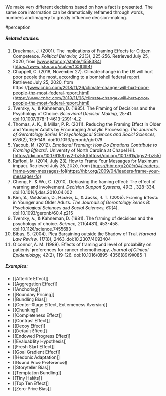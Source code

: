 We make very different decisions based on how a fact is presented. The same core information can be dramatically reframed through words, numbers and imagery to greatly influence decision-making.

#perception

##### Related studies:  

1. Druckman, J. (2001). The Implications of Framing Effects for Citizen Competence. _Political Behavior,_ _23_(3), 225-256. Retrieved July 25, 2020, from [www.jstor.org/stable/1558384](https://www.jstor.org/stable/1558384)
2. Chappell, C. (2018, November 27). Climate change in the US will hurt poor people the most, according to a bombshell federal report. Retrieved July 25, 2020, from https://[www.cnbc.com/2018/11/26/climate-change-will-hurt-poor-people-the-most-federal-report.html](https://www.cnbc.com/2018/11/26/climate-change-will-hurt-poor-people-the-most-federal-report.html)
3. Tversky, A., & Kahneman, D. (1985). The Framing of Decisions and the Psychology of Choice. _Behavioral Decision Making,_ 25-41. doi:10.1007/978-1-4613-2391-4_2
4. Thomas, A. K., & Millar, P. R. (2011). Reducing the Framing Effect in Older and Younger Adults by Encouraging Analytic Processing. _The Journals of Gerontology Series B: Psychological Sciences and Social Sciences,_ _67B_(2), 139-149. doi:10.1093/geronb/gbr076
5. Yacoub, M. (2012). _Emotional Framing: How Do Emotions Contribute to Framing Effects?._ University of North Carolina at Chapel Hill. [https://doi.org/10.17615/bgv2-bz55](https://doi.org/10.17615/bgv2-bz55)
6. Raffoni, M. (2014, July 23). How to Frame Your Messages for Maximum Impact. Retrieved July 26, 2020, from [https://hbr.org/2009/04/leaders-frame-your-messages-fo](https://hbr.org/2009/04/leaders-frame-your-messages-fo)
7. Cheng, F., & Wu, C. (2010). Debiasing the framing effect: The effect of warning and involvement. _Decision Support Systems,_ _49_(3), 328-334. doi:10.1016/j.dss.2010.04.002
8. Kim, S., Goldstein, D., Hasher, L., & Zacks, R. T. (2005). Framing Effects in Younger and Older Adults. _The Journals of Gerontology Series B: Psychological Sciences and Social Sciences,_ _60_(4). doi:10.1093/geronb/60.4.p215
9. Tversky, A., & Kahneman, D. (1981). The framing of decisions and the psychology of choice. _Science,_ _211_(4481), 453-458. doi:10.1126/science.7455683
10. Bibas, S. (2004). Plea Bargaining outside the Shadow of Trial. _Harvard Law Review,_ _117_(8), 2463. doi:10.2307/4093404
11. O'connor, A. M. (1989). Effects of framing and level of probability on patients' preferences for cancer chemotherapy. _Journal of Clinical Epidemiology,_ _42_(2), 119-126. doi:10.1016/0895-4356(89)90085-1

##### Examples: 

- [[Afterlife Effect]]
- [[Aggregation Effect]] 
- [[Anchoring]] 
- [[Boundary Pricing]] 
- [[Bundling Bias]] 
- [[Center-Stage Effect, Extremeness Aversion]] 
- [[Chunking]] 
- [[Completeness Effect]] 
- [[Contrast Effect]] 
- [[Decoy Effect]] 
- [[Default Effect]] 
- [[Endowed Progress Effect]] 
- [[Evaluability Hypothesis]] 
- [[Fresh Start Effect]] 
- [[Goal Gradient Effect]] 
- [[Hedonic Adaptation]] 
- [[Round Price Preference]] 
- [[Storyteller Bias]] 
- [[Temptation Bundling]] 
- [[Tiny Habits]] 
- [[Top Ten Effect]] 
- [[Zero-Price Bias]] 
